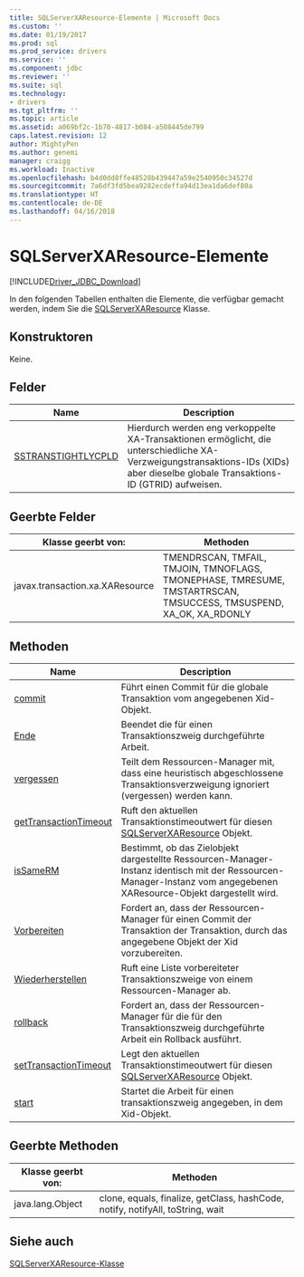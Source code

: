 ```yaml
---
title: SQLServerXAResource-Elemente | Microsoft Docs
ms.custom: ''
ms.date: 01/19/2017
ms.prod: sql
ms.prod_service: drivers
ms.service: ''
ms.component: jdbc
ms.reviewer: ''
ms.suite: sql
ms.technology:
- drivers
ms.tgt_pltfrm: ''
ms.topic: article
ms.assetid: a069bf2c-1b70-4817-b084-a508445de799
caps.latest.revision: 12
author: MightyPen
ms.author: genemi
manager: craigg
ms.workload: Inactive
ms.openlocfilehash: b4d0dd8ffe48528b439447a59e2540950c34527d
ms.sourcegitcommit: 7a6df3fd5bea9282ecdeffa94d13ea1da6def80a
ms.translationtype: HT
ms.contentlocale: de-DE
ms.lasthandoff: 04/16/2018
---
```

# <a name="sqlserverxaresource-members"></a>SQLServerXAResource-Elemente
[!INCLUDE[Driver_JDBC_Download](../../../includes/driver_jdbc_download.md)]

  In den folgenden Tabellen enthalten die Elemente, die verfügbar gemacht werden, indem Sie die [SQLServerXAResource](../../../connect/jdbc/reference/sqlserverxaresource-class.md) Klasse.  
  
## <a name="constructors"></a>Konstruktoren  
 Keine.  
  
## <a name="fields"></a>Felder  
  
|Name|Description|  
|----------|-----------------|  
|[SSTRANSTIGHTLYCPLD](../../../connect/jdbc/reference/sstranstightlycpld-field-sqlserverxaresource.md)|Hierdurch werden eng verkoppelte XA-Transaktionen ermöglicht, die unterschiedliche XA-Verzweigungstransaktions-IDs (XIDs) aber dieselbe globale Transaktions-ID (GTRID) aufweisen.|  
  
## <a name="inherited-fields"></a>Geerbte Felder  
  
|Klasse geerbt von:|Methoden|  
|---------------------------|-------------|  
|javax.transaction.xa.XAResource|TMENDRSCAN, TMFAIL, TMJOIN, TMNOFLAGS, TMONEPHASE, TMRESUME, TMSTARTRSCAN, TMSUCCESS, TMSUSPEND, XA_OK, XA_RDONLY|  
  
## <a name="methods"></a>Methoden  
  
|Name|Description|  
|----------|-----------------|  
|[commit](../../../connect/jdbc/reference/commit-method-sqlserverxaresource.md)|Führt einen Commit für die globale Transaktion vom angegebenen Xid-Objekt.|  
|[Ende](../../../connect/jdbc/reference/end-method-sqlserverxaresource.md)|Beendet die für einen Transaktionszweig durchgeführte Arbeit.|  
|[vergessen](../../../connect/jdbc/reference/forget-method-sqlserverxaresource.md)|Teilt dem Ressourcen-Manager mit, dass eine heuristisch abgeschlossene Transaktionsverzweigung ignoriert (vergessen) werden kann.|  
|[getTransactionTimeout](../../../connect/jdbc/reference/gettransactiontimeout-method-sqlserverxaresource.md)|Ruft den aktuellen Transaktionstimeoutwert für diesen [SQLServerXAResource](../../../connect/jdbc/reference/sqlserverxaresource-class.md) Objekt.|  
|[isSameRM](../../../connect/jdbc/reference/issamerm-method-sqlserverxaresource.md)|Bestimmt, ob das Zielobjekt dargestellte Ressourcen-Manager-Instanz identisch mit der Ressourcen-Manager-Instanz vom angegebenen XAResource-Objekt dargestellt wird.|  
|[Vorbereiten](../../../connect/jdbc/reference/prepare-method-sqlserverxaresource.md)|Fordert an, dass der Ressourcen-Manager für einen Commit der Transaktion der Transaktion, durch das angegebene Objekt der Xid vorzubereiten.|  
|[Wiederherstellen](../../../connect/jdbc/reference/recover-method-sqlserverxaresource.md)|Ruft eine Liste vorbereiteter Transaktionszweige von einem Ressourcen-Manager ab.|  
|[rollback](../../../connect/jdbc/reference/rollback-method-sqlserverxaresource.md)|Fordert an, dass der Ressourcen-Manager für die für den Transaktionszweig durchgeführte Arbeit ein Rollback ausführt.|  
|[setTransactionTimeout](../../../connect/jdbc/reference/settransactiontimeout-method-sqlserverxaresource.md)|Legt den aktuellen Transaktionstimeoutwert für diesen [SQLServerXAResource](../../../connect/jdbc/reference/sqlserverxaresource-class.md) Objekt.|  
|[start](../../../connect/jdbc/reference/start-method-sqlserverxaresource.md)|Startet die Arbeit für einen transaktionszweig angegeben, in dem Xid-Objekt.|  
  
## <a name="inherited-methods"></a>Geerbte Methoden  
  
|Klasse geerbt von:|Methoden|  
|---------------------------|-------------|  
|java.lang.Object|clone, equals, finalize, getClass, hashCode, notify, notifyAll, toString, wait|  
  
## <a name="see-also"></a>Siehe auch  
 [SQLServerXAResource-Klasse](../../../connect/jdbc/reference/sqlserverxaresource-class.md)  
  
  
